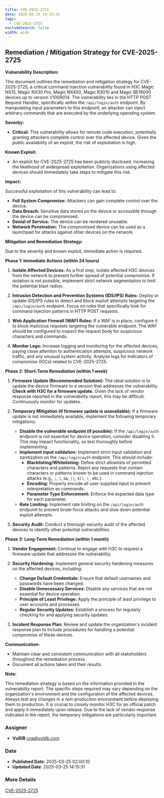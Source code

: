 ```yaml
---
title: CVE-2025-2725
date: 2025-03-25 14:15:31
tags:
  - CVE-2025-2725
excludeSearch: false
width: wide
---
```


## Remediation / Mitigation Strategy for CVE-2025-2725

**Vulnerability Description:**

This document outlines the remediation and mitigation strategy for CVE-2025-2725, a critical command injection vulnerability found in H3C Magic NX15, Magic NX30 Pro, Magic NX400, Magic R3010 and Magic BE18000 devices up to version V100R014.  The vulnerability lies in the HTTP POST Request Handler, specifically within the `/api/login/auth` endpoint.  By manipulating input parameters to this endpoint, an attacker can inject arbitrary commands that are executed by the underlying operating system.

**Severity:**

* **Critical:** This vulnerability allows for remote code execution, potentially granting attackers complete control over the affected device.  Given the public availability of an exploit, the risk of exploitation is high.

**Known Exploit:**

* An exploit for CVE-2025-2725 has been publicly disclosed, increasing the likelihood of widespread exploitation.  Organizations using affected devices should immediately take steps to mitigate this risk.

**Impact:**

Successful exploitation of this vulnerability can lead to:

* **Full System Compromise:** Attackers can gain complete control over the device.
* **Data Breach:** Sensitive data stored on the device or accessible through the device can be compromised.
* **Denial of Service:** The device can be rendered unusable.
* **Network Penetration:** The compromised device can be used as a launchpad for attacks against other devices on the network.

**Mitigation and Remediation Strategy:**

Due to the severity and known exploit, immediate action is required.

**Phase 1: Immediate Actions (within 24 hours)**

1. **Isolate Affected Devices:**  As a first step, isolate affected H3C devices from the network to prevent further spread of potential compromise. If isolation is not possible, implement strict network segmentation to limit the potential blast radius.

2. **Intrusion Detection and Prevention Systems (IDS/IPS) Rules:** Deploy or update IDS/IPS rules to detect and block exploit attempts targeting the `/api/login/auth` endpoint.  Focus on rules that specifically look for command injection patterns in HTTP POST requests.

3. **Web Application Firewall (WAF) Rules:**  If a WAF is in place, configure it to block malicious requests targeting the vulnerable endpoint. The WAF should be configured to inspect the request body for suspicious characters and commands.

4. **Monitor Logs:**  Increase logging and monitoring for the affected devices, paying close attention to authentication attempts, suspicious network traffic, and any unusual system activity. Analyze logs for indicators of compromise (IOCs) related to CVE-2025-2725.

**Phase 2: Short-Term Remediation (within 1 week)**

1. **Firmware Update (Recommended Solution):** The ideal solution is to update the device firmware to a version that addresses the vulnerability. **Check with H3C for a firmware update.**  Given the lack of vendor response reported in the vulnerability report, this may be difficult.  Continuously monitor for updates.

2. **Temporary Mitigation (if firmware update is unavailable):** If a firmware update is not immediately available, implement the following temporary mitigations:

    *   **Disable the vulnerable endpoint (if possible):** If the `/api/login/auth` endpoint is not essential for device operation, consider disabling it. This may impact functionality, so test thoroughly before implementing.
    *   **Implement input validation:** Implement strict input validation and sanitization on the `/api/login/auth` endpoint.  This should include:
        *   **Blacklisting/Whitelisting:** Define strict allowlists of permitted characters and patterns. Reject any requests that contain characters or patterns known to be used in command injection attacks (e.g., `;`, `|`, `&&`, `||`, `$()`, `\` , etc.).
        *   **Encoding:**  Properly encode all user-supplied input to prevent interpretation as commands.
        *   **Parameter Type Enforcement:** Enforce the expected data type for each parameter.
    *   **Rate Limiting:** Implement rate limiting on the `/api/login/auth` endpoint to prevent brute-force attacks and slow down potential exploit attempts.

3. **Security Audit:** Conduct a thorough security audit of the affected devices to identify other potential vulnerabilities.

**Phase 3: Long-Term Remediation (within 1 month)**

1. **Vendor Engagement:** Continue to engage with H3C to request a firmware update that addresses the vulnerability.

2. **Security Hardening:**  Implement general security hardening measures on the affected devices, including:

    *   **Change Default Credentials:** Ensure that default usernames and passwords have been changed.
    *   **Disable Unnecessary Services:** Disable any services that are not essential for device operation.
    *   **Principle of Least Privilege:**  Apply the principle of least privilege to user accounts and processes.
    *   **Regular Security Updates:** Establish a process for regularly checking for and applying security updates.

3. **Incident Response Plan:** Review and update the organization's incident response plan to include procedures for handling a potential compromise of these devices.

**Communication:**

*   Maintain clear and consistent communication with all stakeholders throughout the remediation process.
*   Document all actions taken and their results.

**Note:**

This remediation strategy is based on the information provided in the vulnerability report.  The specific steps required may vary depending on the organization's environment and the configuration of the affected devices. Always test any changes in a non-production environment before deploying them to production. It is crucial to closely monitor H3C for an official patch and apply it immediately upon release. Due to the lack of vendor response indicated in the report, the temporary mitigations are particularly important.

### Assigner
- **VulDB** <cna@vuldb.com>

### Date
- **Published Date**: 2025-03-25 02:00:10
- **Updated Date**: 2025-03-25 14:15:31

### More Details
[CVE-2025-2725](https://www.cvedetails.com/cve/CVE-2025-2725)